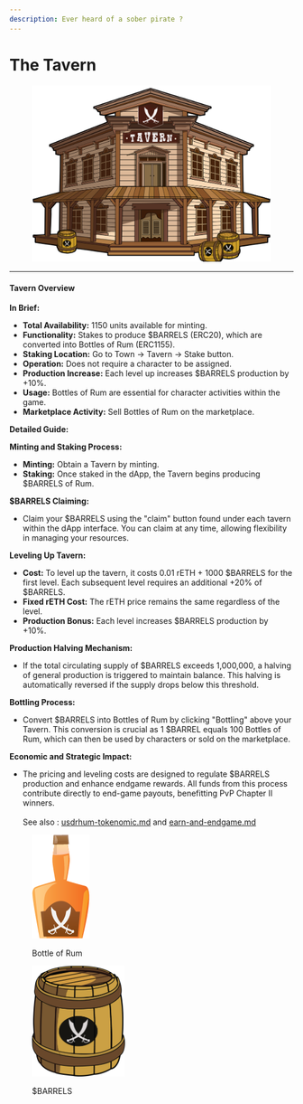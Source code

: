 ```yaml
---
description: Ever heard of a sober pirate ?
---
```


# The Tavern

<figure><img src="../../.gitbook/assets/TAVERN=.png" alt=""><figcaption></figcaption></figure>

***

#### Tavern Overview

**In Brief:**

* **Total Availability:** 1150 units available for minting.
* **Functionality:** Stakes to produce $BARRELS (ERC20), which are converted into Bottles of Rum (ERC1155).
* **Staking Location:** Go to Town -> Tavern -> Stake button.
* **Operation:** Does not require a character to be assigned.
* **Production Increase:** Each level up increases $BARRELS production by +10%.
* **Usage:** Bottles of Rum are essential for character activities within the game.
* **Marketplace Activity:** Sell Bottles of Rum on the marketplace.

**Detailed Guide:**

**Minting and Staking Process:**

* **Minting:** Obtain a Tavern by minting.
* **Staking:** Once staked in the dApp, the Tavern begins producing $BARRELS of Rum.

**$BARRELS Claiming:**

* Claim your $BARRELS using the "claim" button found under each tavern within the dApp interface. You can claim at any time, allowing flexibility in managing your resources.

**Leveling Up Tavern:**

* **Cost:** To level up the tavern, it costs 0.01 rETH + 1000 $BARRELS for the first level. Each subsequent level requires an additional +20% of $BARRELS.
* **Fixed rETH Cost:** The rETH price remains the same regardless of the level.
* **Production Bonus:** Each level increases $BARRELS production by +10%.

**Production Halving Mechanism:**

* If the total circulating supply of $BARRELS exceeds 1,000,000, a halving of general production is triggered to maintain balance. This halving is automatically reversed if the supply drops below this threshold.

**Bottling Process:**

* Convert $BARRELS into Bottles of Rum by clicking "Bottling" above your Tavern. This conversion is crucial as 1 $BARREL equals 100 Bottles of Rum, which can then be used by characters or sold on the marketplace.

**Economic and Strategic Impact:**

* The pricing and leveling costs are designed to regulate $BARRELS production and enhance endgame rewards. All funds from this process contribute directly to end-game payouts, benefitting PvP Chapter II winners.\
  \
  See also : [usdrhum-tokenomic.md](../../economy-tokens-lp/usdrhum-tokenomic.md "mention")  and [earn-and-endgame.md](../economy-burn-and-earn-system/earn-and-endgame.md "mention")



<figure><img src="../../.gitbook/assets/flag rhum.png" alt=""><figcaption><p>Bottle of Rum</p></figcaption></figure>

<figure><img src="../../.gitbook/assets/barrel.png" alt="" width="165"><figcaption><p>$BARRELS</p></figcaption></figure>
